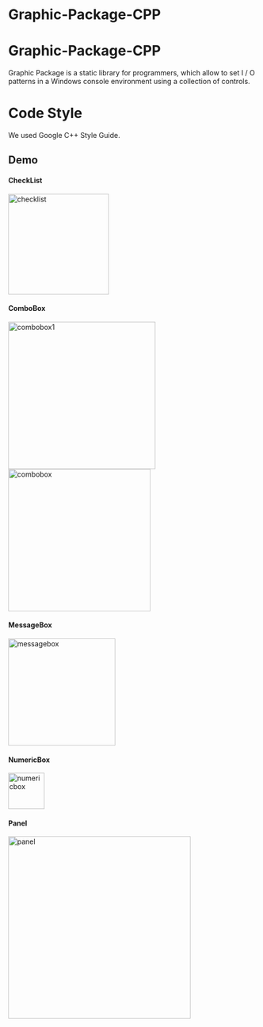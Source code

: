 # Graphic-Package-CPP

#  Graphic-Package-CPP

Graphic Package is a static library for programmers, which allow to set I / O patterns in a Windows console environment using a collection of controls.

# Code Style


We used Google C++ Style Guide.

## Demo

#### CheckList
<img width="203" alt="checklist" src="https://user-images.githubusercontent.com/34625584/43034212-248262d0-8ce1-11e8-8050-0dc9c0eca881.png">

#### ComboBox

<img width="297" alt="combobox1" src="https://user-images.githubusercontent.com/34625584/43034223-57a8bf7e-8ce1-11e8-9bfb-60440c13d6db.png">

<img width="287" alt="combobox" src="https://user-images.githubusercontent.com/34625584/43034221-42429ae2-8ce1-11e8-9d88-5b4c07b3c05a.png">

#### MessageBox

<img width="216" alt="messagebox" src="https://user-images.githubusercontent.com/34625584/43034226-6ce58ae8-8ce1-11e8-839a-0a82bcda8180.png">

#### NumericBox
<img width="73" alt="numericbox" src="https://user-images.githubusercontent.com/34625584/43034238-9da36d9e-8ce1-11e8-8ce6-7bda201f94fb.png">

#### Panel

<img width="368" alt="panel" src="https://user-images.githubusercontent.com/34625584/43034244-b77963ae-8ce1-11e8-9588-12056ea16e36.png">
